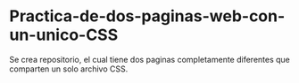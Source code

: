 # Practica-de-dos-paginas-web-con-un-unico-CSS

Se crea repositorio, el cual tiene dos paginas completamente diferentes que comparten un solo archivo CSS.
